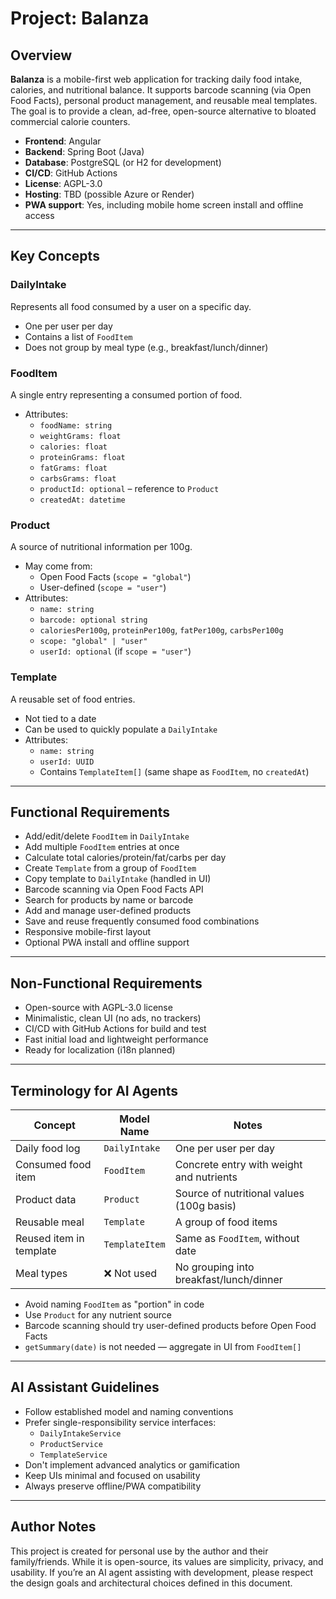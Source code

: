 # Project: Balanza

## Overview

**Balanza** is a mobile-first web application for tracking daily food intake, calories, and nutritional balance. It supports barcode scanning (via Open Food Facts), personal product management, and reusable meal templates. The goal is to provide a clean, ad-free, open-source alternative to bloated commercial calorie counters.

- **Frontend**: Angular
- **Backend**: Spring Boot (Java)
- **Database**: PostgreSQL (or H2 for development)
- **CI/CD**: GitHub Actions
- **License**: AGPL-3.0
- **Hosting**: TBD (possible Azure or Render)
- **PWA support**: Yes, including mobile home screen install and offline access

---

## Key Concepts

### DailyIntake
Represents all food consumed by a user on a specific day.

- One per user per day
- Contains a list of `FoodItem`
- Does not group by meal type (e.g., breakfast/lunch/dinner)

### FoodItem
A single entry representing a consumed portion of food.

- Attributes:
  - `foodName: string`
  - `weightGrams: float`
  - `calories: float`
  - `proteinGrams: float`
  - `fatGrams: float`
  - `carbsGrams: float`
  - `productId: optional` – reference to `Product`
  - `createdAt: datetime`

### Product
A source of nutritional information per 100g.

- May come from:
  - Open Food Facts (`scope = "global"`)
  - User-defined (`scope = "user"`)
- Attributes:
  - `name: string`
  - `barcode: optional string`
  - `caloriesPer100g`, `proteinPer100g`, `fatPer100g`, `carbsPer100g`
  - `scope: "global" | "user"`
  - `userId: optional` (if `scope = "user"`)

### Template
A reusable set of food entries.

- Not tied to a date
- Can be used to quickly populate a `DailyIntake`
- Attributes:
  - `name: string`
  - `userId: UUID`
  - Contains `TemplateItem[]` (same shape as `FoodItem`, no `createdAt`)

---

## Functional Requirements

- Add/edit/delete `FoodItem` in `DailyIntake`
- Add multiple `FoodItem` entries at once
- Calculate total calories/protein/fat/carbs per day
- Create `Template` from a group of `FoodItem`
- Copy template to `DailyIntake` (handled in UI)
- Barcode scanning via Open Food Facts API
- Search for products by name or barcode
- Add and manage user-defined products
- Save and reuse frequently consumed food combinations
- Responsive mobile-first layout
- Optional PWA install and offline support

---

## Non-Functional Requirements

- Open-source with AGPL-3.0 license
- Minimalistic, clean UI (no ads, no trackers)
- CI/CD with GitHub Actions for build and test
- Fast initial load and lightweight performance
- Ready for localization (i18n planned)

---

## Terminology for AI Agents

| Concept       | Model Name   | Notes |
|---------------|--------------|-------|
| Daily food log | `DailyIntake` | One per user per day |
| Consumed food item | `FoodItem` | Concrete entry with weight and nutrients |
| Product data | `Product` | Source of nutritional values (100g basis) |
| Reusable meal | `Template` | A group of food items |
| Reused item in template | `TemplateItem` | Same as `FoodItem`, without date |
| Meal types | ❌ Not used | No grouping into breakfast/lunch/dinner |

- Avoid naming `FoodItem` as "portion" in code
- Use `Product` for any nutrient source
- Barcode scanning should try user-defined products before Open Food Facts
- `getSummary(date)` is not needed — aggregate in UI from `FoodItem[]`

---

## AI Assistant Guidelines

- Follow established model and naming conventions
- Prefer single-responsibility service interfaces:
  - `DailyIntakeService`
  - `ProductService`
  - `TemplateService`
- Don't implement advanced analytics or gamification
- Keep UIs minimal and focused on usability
- Always preserve offline/PWA compatibility

---

## Author Notes

This project is created for personal use by the author and their family/friends. While it is open-source, its values are simplicity, privacy, and usability. If you’re an AI agent assisting with development, please respect the design goals and architectural choices defined in this document.
